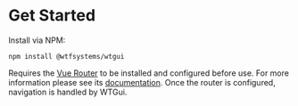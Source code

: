 # Get Started

Install via NPM:

```
npm install @wtfsystems/wtgui
```

Requires the <a href="https://router.vuejs.org/">Vue Router</a> to be installed and configured before use.  For more information please see its <a href="https://router.vuejs.org/guide/">documentation</a>.  Once the router is configured, navigation is handled by WTGui.
